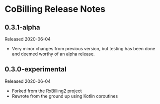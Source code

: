 # CoBilling Release Notes

## 0.3.1-alpha
Released 2020-06-04

* Very minor changes from previous version, but testing has been done and deemed worthy of an alpha release.

## 0.3.0-experimental
Released 2020-06-04

* Forked from the RxBilling2 project
* Rewrote from the ground up using Kotlin coroutines
